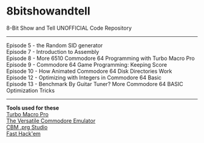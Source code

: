 # 8bitshowandtell
8-Bit Show and Tell UNOFFICIAL Code Repository

***

Episode  5 - the Random SID generator<br />
Episode  7 - Introduction to Assembly<br />
Episode  8 - More 6510 Commodore 64 Programming with Turbo Macro Pro<br />
Episode  9 - Commodore 64 Game Programming: Keeping Score<br />
Episode 10 - How Animated Commodore 64 Disk Directories Work<br />
Episode 12 - Optimizing with Integers in Commodore 64 Basic<br />
Episode 13 - Benchmark By Guitar Tuner? More Commodore 64 BASIC Optimization Tricks<br />
***

**Tools used for these**<br />
[Turbo Macro Pro](http://turbo.style64.org/ "Style64")  <br />
[The Versatile Commodore Emulator](http://vice-emu.sourceforge.net/ "Vice")  <br />
[CBM .prg Studio](http://www.ajordison.co.uk/ "CBM .prg Studio")  <br />
[Fast Hack'em](https://csdb.dk/release/?id=66091) <br />